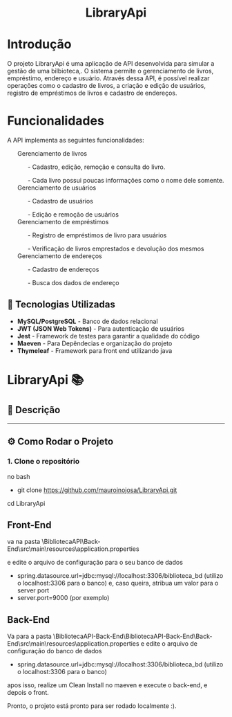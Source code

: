 <h1 align="center"> LibraryApi</h1>

<h1>Introdução</h1>

O projeto LibraryApi é uma aplicação de API desenvolvida para simular a gestão de uma bilbioteca,.
O sistema permite o gerenciamento de livros, empréstimo, endereço e usuário. Através dessa API, é possível realizar operações como o cadastro de livros, a criação e edição de usuários, registro de empréstimos de livros e cadastro de endereços.


<h1>Funcionalidades</h1>

A API implementa as seguintes funcionalidades:
  <ul>
    Gerenciamento de livros
    <ul>- Cadastro, edição, remoção e consulta do livro.</ul>
    <ul>- Cada livro possui poucas informações como o nome dele somente.</ul>
    Gerenciamento de usuários
    <ul>- Cadastro de usuários</ul>
    <ul>- Edição e remoção de usuários</ul>
    Gerenciamento de empréstimos
    <ul>- Registro de empréstimos de livro para usuários</ul>
    <ul>- Verificação de livros emprestados e devolução dos mesmos</ul>
    Gerenciamento de endereços
    <ul>- Cadastro de endereços</ul>
    <ul>- Busca dos dados de endereço</ul>
  </ul>


  ## :rocket: Tecnologias Utilizadas


- **MySQL/PostgreSQL** - Banco de dados relacional
- **JWT (JSON Web Tokens)** - Para autenticação de usuários
- **Jest** - Framework de testes para garantir a qualidade do código
- **Maeven** - Para Depêndecias e organização do projeto
- **Thymeleaf** - Framework para front end utilizando java



# LibraryApi 📚

## :bookmark_tabs: Descrição

---

## :gear: Como Rodar o Projeto

### 1. Clone o repositório

no bash

- git clone https://github.com/mauroinojosa/LibraryApi.git

cd LibraryApi


## Front-End
va na pasta \BibliotecaAPI\Back-End\src\main\resources\application.properties

e edite o arquivo de configuração para o seu banco de dados
- spring.datasource.url=jdbc:mysql://localhost:3306/biblioteca_bd (utilizo o localhost:3306 para o banco)
e, caso queira, atribua um valor para o server port
- server.port=9000 (por exemplo)

## Back-End
Va para a pasta \BibliotecaAPI-Back-End\BibliotecaAPI-Back-End\Back-End\src\main\resources\application.properties
e edite o arquivo de configuração do banco de dados
- spring.datasource.url=jdbc:mysql://localhost:3306/biblioteca_bd (utilizo o localhost:3306 para o banco)

apos isso, realize um Clean Install no maeven  e execute o back-end, e depois o front.

Pronto, o projeto está pronto para ser rodado localmente :).




